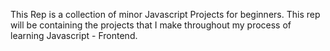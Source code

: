 This Rep is a collection of minor Javascript Projects for beginners.
This rep will be containing the projects that I make throughout my process of learning Javascript - Frontend.

